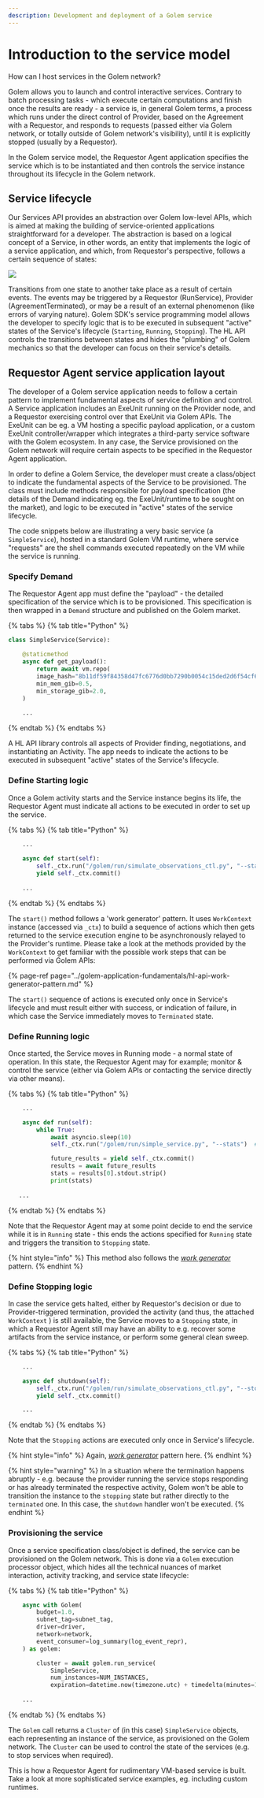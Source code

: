 ```yaml
---
description: Development and deployment of a Golem service
---
```


# Introduction to the service model

How can I host services in the Golem network?

Golem allows you to launch and control interactive services. Contrary to batch processing tasks - which execute certain computations and finish once the results are ready - a service is, in general Golem terms, a process which runs under the direct control of Provider, based on the Agreement with a Requestor, and responds to requests \(passed either via Golem network, or totally outside of Golem network's visibility\), until it is explicitly stopped \(usually by a Requestor\).

In the Golem service model, the Requestor Agent application specifies the service which is to be instantiated and then controls the service instance throughout its lifecycle in the Golem network.

## Service lifecycle

Our Services API provides an abstraction over Golem low-level APIs, which is aimed at making the building of service-oriented applications straightforward for a developer. The abstraction is based on a logical concept of a Service, in other words, an entity that implements the logic of a service application, and which, from Requestor's perspective, follows a certain sequence of states:

![](../../.gitbook/assets/service-state-diagram-state-diagram-for-handbook-1-.png)

Transitions from one state to another take place as a result of certain events. The events may be triggered by a Requestor \(RunService\), Provider \(AgreementTerminated\), or may be a result of an external phenomenon \(like errors of varying nature\). Golem SDK's service programming model allows the developer to specify logic that is to be executed in subsequent "active" states of the Service's lifecycle \(`Starting`, `Running`, `Stopping`\). The HL API controls the transitions between states and hides the "plumbing" of Golem mechanics so that the developer can focus on their service's details.

## Requestor Agent service application layout

The developer of a Golem service application needs to follow a certain pattern to implement fundamental aspects of service definition and control. A Service application includes an ExeUnit running on the Provider node, and a Requestor exercising control over that ExeUnit via Golem APIs. The ExeUnit can be eg. a VM hosting a specific payload application, or a custom ExeUnit controller/wrapper which integrates a third-party service software with the Golem ecosystem. In any case, the Service provisioned on the Golem network will require certain aspects to be specified in the Requestor Agent application.

In order to define a Golem Service, the developer must create a class/object to indicate the fundamental aspects of the Service to be provisioned. The class must include methods responsible for payload specification \(the details of the Demand indicating eg. the ExeUnit/runtime to be sought on the market\), and logic to be executed in "active" states of the service lifecycle. 

The code snippets below are illustrating a very basic service \(a `SimpleService`\), hosted in a standard Golem VM runtime, where service "requests" are the shell commands executed repeatedly on the VM while the service is running. 

### Specify Demand

The Requestor Agent app must define the "payload" - the detailed specification of the service which is to be provisioned. This specification is then wrapped in a `Demand` structure and published on the Golem market. 

{% tabs %}
{% tab title="Python" %}
```python
class SimpleService(Service):

    @staticmethod    
    async def get_payload():
        return await vm.repo(
        image_hash="8b11df59f84358d47fc6776d0bb7290b0054c15ded2d6f54cf634488",
        min_mem_gib=0.5,
        min_storage_gib=2.0,
    )
    
    ...
```
{% endtab %}
{% endtabs %}

A HL API library controls all aspects of Provider finding, negotiations, and instantiating an Activity. The app needs to indicate the actions to be executed in subsequent "active" states of the Service's lifecycle. 

### Define Starting logic

Once a Golem activity starts and the Service instance begins its life, the Requestor Agent must indicate all actions to be executed in order to set up the service.

{% tabs %}
{% tab title="Python" %}
```python
    ...
    
    async def start(self):
        self._ctx.run("/golem/run/simulate_observations_ctl.py", "--start")
        yield self._ctx.commit()
        
    ...
```
{% endtab %}
{% endtabs %}

The `start()` method follows a 'work generator' pattern. It uses `WorkContext` instance \(accessed via `_ctx`\) to build a sequence of actions which then gets returned to the service execution engine to be asynchronously relayed to the Provider's runtime. Please take a look at the methods provided by the `WorkContext` to get familiar with the possible work steps that can be performed via Golem APIs:

{% page-ref page="../golem-application-fundamentals/hl-api-work-generator-pattern.md" %}

The `start()` sequence of actions is executed only once in Service's lifecycle and must result either with success, or indication of failure, in which case the Service immediately moves to `Terminated` state. 

### Define Running logic

Once started, the Service moves in Running mode - a normal state of operation. In this state, the Requestor Agent may for example; monitor & control the service \(either via Golem APIs or contacting the service directly via other means\).

{% tabs %}
{% tab title="Python" %}
```python
    ...

    async def run(self):
        while True:
            await asyncio.sleep(10)
            self._ctx.run("/golem/run/simple_service.py", "--stats")  # idx 0

            future_results = yield self._ctx.commit()
            results = await future_results
            stats = results[0].stdout.strip()
            print(stats)
            
   ...

```
{% endtab %}
{% endtabs %}

Note that the Requestor Agent may at some point decide to end the service while it is in `Running` state - this ends the actions specified for `Running` state and triggers the transition to `Stopping` state.

{% hint style="info" %}
This method also follows the [_work generator_ ](../golem-application-fundamentals/hl-api-work-generator-pattern.md)pattern.
{% endhint %}

### Define Stopping logic

In case the service gets halted, either by Requestor's decision or due to Provider-triggered termination, provided the activity \(and thus, the attached `WorkContext` \) is still available, the Service moves to a `Stopping` state, in which a Requestor Agent still may have an ability to e.g. recover some artifacts from the service instance, or perform some general clean sweep.

{% tabs %}
{% tab title="Python" %}
```python
    ...

    async def shutdown(self):
        self._ctx.run("/golem/run/simulate_observations_ctl.py", "--stop")
        yield self._ctx.commit()

    ...
```
{% endtab %}
{% endtabs %}

Note that the `Stopping` actions are executed only once in Service's lifecycle.

{% hint style="info" %}
Again, [_work generator_](../golem-application-fundamentals/hl-api-work-generator-pattern.md) pattern here.
{% endhint %}

{% hint style="warning" %}
In a situation where the termination happens abruptly - e.g. because the provider running the service stops responding or has already terminated the respective activity, Golem won't be able to transition the instance to the `stopping` state but rather directly to the `terminated` one. In this case, the `shutdown` handler won't be executed.
{% endhint %}

### Provisioning the service

Once a service specification class/object is defined, the service can be provisioned on the Golem network. This is done via a `Golem` execution processor object, which hides all the technical nuances of market interaction, activity tracking, and service state lifecycle:

{% tabs %}
{% tab title="Python" %}
```python
    async with Golem(
        budget=1.0,
        subnet_tag=subnet_tag,
        driver=driver,
        network=network,
        event_consumer=log_summary(log_event_repr),
    ) as golem:

        cluster = await golem.run_service(
            SimpleService,
            num_instances=NUM_INSTANCES,
            expiration=datetime.now(timezone.utc) + timedelta(minutes=15))
            
    ...
```
{% endtab %}
{% endtabs %}

The `Golem` call returns a `Cluster` of \(in this case\) `SimpleService` objects, each representing an instance of the service, as provisioned on the Golem network. The `Cluster` can be used to control the state of the services \(e.g. to stop services when required\).

This is how a Requestor Agent for rudimentary VM-based service is built. Take a look at more sophisticated service examples, eg. including custom runtimes. 

